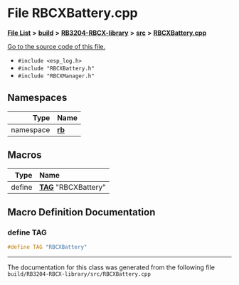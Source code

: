 
# File RBCXBattery.cpp


[**File List**](files.md) **>** [**build**](dir_4fef79e7177ba769987a8da36c892c5f.md) **>** [**RB3204-RBCX-library**](dir_6e2f6bf38ad600996f360c484704d30b.md) **>** [**src**](dir_2fb57cfb6554052417264f60890e0af6.md) **>** [**RBCXBattery.cpp**](RBCXBattery_8cpp.md)

[Go to the source code of this file.](RBCXBattery_8cpp_source.md)



* `#include <esp_log.h>`
* `#include "RBCXBattery.h"`
* `#include "RBCXManager.h"`









## Namespaces

| Type | Name |
| ---: | :--- |
| namespace | [**rb**](namespacerb.md) <br> |













## Macros

| Type | Name |
| ---: | :--- |
| define  | [**TAG**](RBCXBattery_8cpp.md#define-tag)  "RBCXBattery"<br> |

## Macro Definition Documentation



### define TAG 


```cpp
#define TAG "RBCXBattery"
```



------------------------------
The documentation for this class was generated from the following file `build/RB3204-RBCX-library/src/RBCXBattery.cpp`
